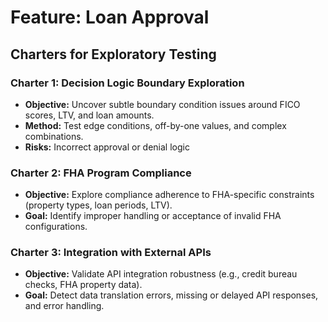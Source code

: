 # Feature: Loan Approval

## Charters for Exploratory Testing

### Charter 1: Decision Logic Boundary Exploration

- **Objective:** Uncover subtle boundary condition issues around FICO scores, LTV, and loan amounts.
- **Method:** Test edge conditions, off-by-one values, and complex combinations.
- **Risks:** Incorrect approval or denial logic

### Charter 2: FHA Program Compliance

- **Objective:** Explore compliance adherence to FHA-specific constraints (property types, loan periods, LTV).
- **Goal:** Identify improper handling or acceptance of invalid FHA configurations.

### Charter 3: Integration with External APIs

- **Objective:** Validate API integration robustness (e.g., credit bureau checks, FHA property data).
- **Goal:** Detect data translation errors, missing or delayed API responses, and error handling.
